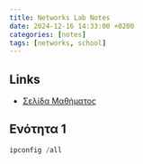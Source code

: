 ```yaml
---
title: Networks Lab Notes 
date: 2024-12-16 14:33:00 +0200
categories: [notes] 
tags: [networks, school]
---
```


## Links

- [Σελίδα Μαθήματος](https://people.iee.ihu.gr/~dima/?page_id=13#)

## Ενότητα 1

```powershell
ipconfig /all
```
